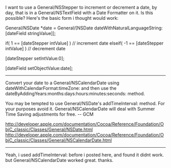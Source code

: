 

I want to use a General/NSStepper to increment or decrement a date, by day, that is in a General/NSTextField with a Date Formatter on it.  Is this possible?  Here's the basic form i thought would work:

    
General/NSDate *date = General/[NSDate dateWithNaturalLanguageString:[dateField stringValue]];

if( 1 == [dateStepper intValue] )
	// increment date
elseif( -1 == [dateStepper intValue] )
	// decrement date

[dateStepper setIntValue:0];
	
[dateField setObjectValue:date];

----

Convert your date to a General/NSCalendarDate using     dateWithCalendarFormat:timeZone: and then use the     dateByAddingYears:months:days:hours:minutes:seconds: method.

You may be tempted to use General/NSDate's     addTimeInterval: method. For your purposes avoid it. General/NSCalendarDate will deal with Summer Time Saving adjustments for free. -- GCM

http://developer.apple.com/documentation/Cocoa/Reference/Foundation/ObjC_classic/Classes/General/NSDate.html
http://developer.apple.com/documentation/Cocoa/Reference/Foundation/ObjC_classic/Classes/General/NSCalendarDate.html

----

Yeah, i used     addTimeInterval: before i posted here, and found it didnt work.  but General/NSCalendarDate worked great.   thanks.